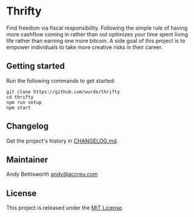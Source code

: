 # Thrifty

Find freedom via fiscal responsibility. Following the simple rule of having more cashflow coming in rather than out optimizes your time spent living life rather than earning one more bitcoin. A side goal of this project is to empower individuals to take more creative risks in their career.

## Getting started

Run the following commands to get started:

    git clone https://github.com/wurde/thrifty
    cd thrifty
    npm run setup
    npm start

## Changelog

Get the project's history in [CHANGELOG.md](CHANGELOG.md).

## Maintainer

Andy Bettisworth <andy@accreu.com>

## License

This project is released under the [MIT License](http://www.opensource.org/licenses/MIT).

